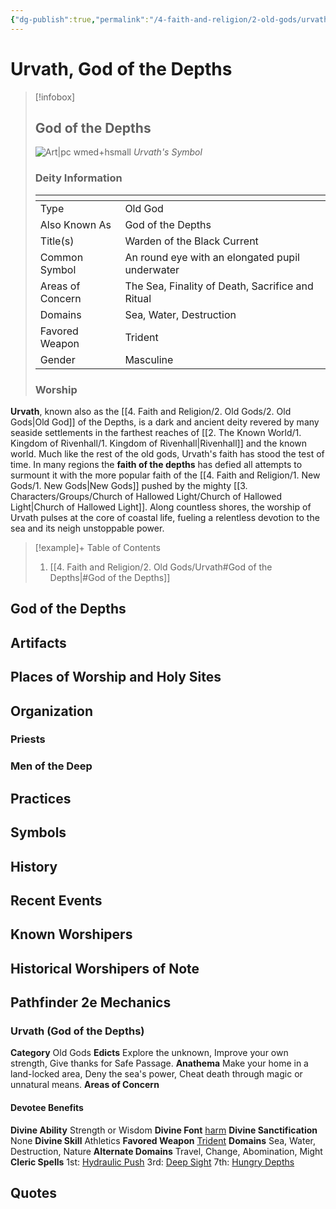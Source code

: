 ```yaml
---
{"dg-publish":true,"permalink":"/4-faith-and-religion/2-old-gods/urvath/"}
---
```


# Urvath, God of the Depths
> [!infobox] 
> ## God of the Depths
> ![Art|pc wmed+hsmall](https://cdnb.artstation.com/p/assets/images/images/040/776/355/large/filip-p-undewater.jpg?1629843210)
> *Urvath's Symbol*
> ### Deity Information
> <table><thead><tr><th></th><th></th></tr></thead><tbody><tr><td>Type</td><td>Old God</td></tr><tr><td>Also Known As</td><td>God of the Depths</td></tr><tr><td>Title(s)</td><td>Warden of the Black Current</td></tr><tr><td>Common Symbol</td><td>An round eye with an elongated pupil underwater</td></tr><tr><td>Areas of Concern</td><td>The Sea, Finality of Death, Sacrifice and Ritual</td></tr><tr><td>Domains</td><td>Sea, Water, Destruction</td></tr><tr><td>Favored Weapon</td><td>Trident</td></tr><tr><td>Gender</td><td>Masculine</td></tr></tbody></table>
> 
> ### Worship
> 

**Urvath**, known also as the [[4. Faith and Religion/2. Old Gods/2. Old Gods\|Old God]] of the Depths, is a dark and ancient deity revered by many seaside settlements in the farthest reaches of [[2. The Known World/1. Kingdom of Rivenhall/1. Kingdom of Rivenhall\|Rivenhall]] and the known world. Much like the rest of the old gods, Urvath's faith has stood the test of time. In many regions the **faith of the depths** has defied all attempts to surmount it with the more popular faith of the [[4. Faith and Religion/1. New Gods/1. New Gods\|New Gods]] pushed by the mighty [[3. Characters/Groups/Church of Hallowed Light/Church of Hallowed Light\|Church of Hallowed Light]]. Along countless shores, the worship of Urvath pulses at the core of coastal life, fueling a relentless devotion to the sea and its neigh unstoppable power.

> [!example]+ Table of Contents
> 1. [[4. Faith and Religion/2. Old Gods/Urvath#God of the Depths\|#God of the Depths]]

## God of the Depths
## Artifacts
## Places of Worship and Holy Sites
## Organization
### Priests
### Men of the Deep
## Practices
## Symbols
## History
## Recent Events
## Known Worshipers
## Historical Worshipers of Note
## Pathfinder 2e Mechanics
### Urvath (God of the Depths)
**Category** Old Gods
**Edicts** Explore the unknown, Improve your own strength, Give thanks for Safe Passage.
**Anathema** Make your home in a land-locked area, Deny the sea's power, Cheat death through magic or unnatural means.
**Areas of Concern**
#### Devotee Benefits
**Divine Ability** Strength or Wisdom
**Divine Font** [harm](https://2e.aonprd.com/Spells.aspx?ID=1552&Redirected=1) 
**Divine Sanctification** None
**Divine Skill** Athletics
**Favored Weapon** [Trident](https://app.demiplane.com/nexus/pathfinder2e/items/trident?srsltid=AfmBOorFbRWiw8sJ59ibAXGItf8a9nOKuSITaMGV6l_pD1OagKllUNVs)
**Domains** Sea, Water, Destruction, Nature 
**Alternate Domains** Travel, Change, Abomination, Might
**Cleric Spells** 1st: [Hydraulic Push](https://2e.aonprd.com/Spells.aspx?ID=1561&Redirected=1) 3rd: [Deep Sight](https://2e.aonprd.com/Spells.aspx?ID=1426) 7th: [Hungry Depths](https://2e.aonprd.com/Spells.aspx?ID=1391)

## Quotes
